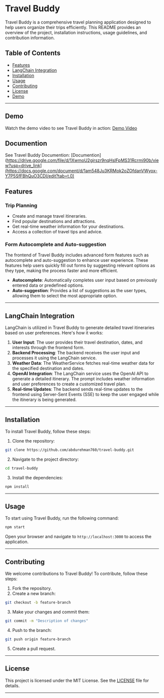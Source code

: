 # Travel Buddy

Travel Buddy is a comprehensive travel planning application designed to help users organize their trips efficiently. This README provides an overview of the project, installation instructions, usage guidelines, and contribution information.

## Table of Contents
- [Features](#features)
- [LangChain Integration](#langchain-integration)
- [Installation](#installation)
- [Usage](#usage)
- [Contributing](#contributing)
- [License](#license)
- [Demo](#demo)

---

## Demo

Watch the demo video to see Travel Buddy in action:
[Demo Video](https://drive.google.com/file/d/1XwmoU2girszr9nqHslFpMS31Rcrmi90b/view?usp=drive_link)

## Documention

See Travel Buddy Documention:
[Documention](https://drive.google.com/file/d/1XwmoU2girszr9nqHslFpMS31Rcrmi90b/view?usp=drive_link](https://docs.google.com/document/d/1am548Ju3KRMok2oZOfdanVWyox-Y7P5SfFBhQuO3CDI/edit?tab=t.0)


## Features

### Trip Planning
- Create and manage travel itineraries.
- Find popular destinations and attractions.
- Get real-time weather information for your destinations.
- Access a collection of travel tips and advice.

### Form Autocomplete and Auto-suggestion
The frontend of Travel Buddy includes advanced form features such as autocomplete and auto-suggestion to enhance user experience. These features help users quickly fill out forms by suggesting relevant options as they type, making the process faster and more efficient.
- **Autocomplete**: Automatically completes user input based on previously entered data or predefined options.
- **Auto-suggestion**: Provides a list of suggestions as the user types, allowing them to select the most appropriate option.

---

## LangChain Integration

LangChain is utilized in Travel Buddy to generate detailed travel itineraries based on user preferences. Here's how it works:

1. **User Input**: The user provides their travel destination, dates, and interests through the frontend form.
2. **Backend Processing**: The backend receives the user input and processes it using the LangChain service.
3. **Weather Data**: The WeatherService fetches real-time weather data for the specified destination and dates.
4. **OpenAI Integration**: The LangChain service uses the OpenAI API to generate a detailed itinerary. The prompt includes weather information and user preferences to create a customized travel plan.
5. **Real-time Updates**: The backend sends real-time updates to the frontend using Server-Sent Events (SSE) to keep the user engaged while the itinerary is being generated.

---

## Installation

To install Travel Buddy, follow these steps:

1. Clone the repository:
  ```bash
  git clone https://github.com/abdurehman760/travel-buddy.git
  ```
2. Navigate to the project directory:
  ```bash
  cd travel-buddy
  ```
3. Install the dependencies:
  ```bash
  npm install
  ```

---

## Usage

To start using Travel Buddy, run the following command:
```bash
npm start
```
Open your browser and navigate to `http://localhost:3000` to access the application.

---

## Contributing

We welcome contributions to Travel Buddy! To contribute, follow these steps:

1. Fork the repository.
2. Create a new branch:
  ```bash
  git checkout -b feature-branch
  ```
3. Make your changes and commit them:
  ```bash
  git commit -m "Description of changes"
  ```
4. Push to the branch:
  ```bash
  git push origin feature-branch
  ```
5. Create a pull request.

---

## License

This project is licensed under the MIT License. See the [LICENSE](LICENSE) file for details.

---


